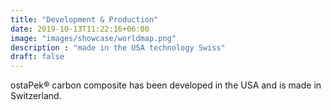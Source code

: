 ```yaml
---
title: "Development & Production"
date: 2019-10-13T11:22:16+06:00
image: "images/showcase/worldmap.png"
description : "made in the USA technology Swiss"
draft: false
---
```


ostaPek® carbon composite has been developed in the USA and is made in Switzerland.